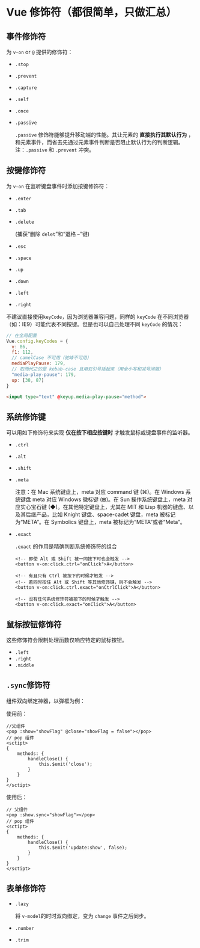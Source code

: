 # Vue 修饰符（都很简单，只做汇总）

## 事件修饰符

为 `v-on` or `@` 提供的修饰符：

* `.stop`

* `.prevent`

* `.capture`

* `.self`

* `.once`

* `.passive`

  `.passive` 修饰符能够提升移动端的性能。其让元素的 **直接执行其默认行为** ，和元素事件，而省去先通过元素事件判断是否阻止默认行为的判断逻辑。注：`.passive` 和 `.prevent` 冲突。

## 按键修饰符

为 `v-on` 在监听键盘事件时添加按键修饰符：

* `.enter`

* `.tab`

* `.delete`

  (捕获“删除 `delet`”和“退格 `←`”键)

* `.esc`

* `.space`

* `.up`

* `.down`

* `.left`

* `.right`

不建议直接使用`keyCode`，因为浏览器兼容问题，同样的 `keyCode` 在不同浏览器（如：IE9）可能代表不同按键。但是也可以自己处理不同 `keyCode` 的情况：

```js
// 在全局配置
Vue.config.keyCodes = {
  v: 86,
  f1: 112,
  // camelCase 不可用（驼峰不可用）
  mediaPlayPause: 179,
  // 取而代之的是 kebab-case 且用双引号括起来（用全小写和减号间隔）
  "media-play-pause": 179,
  up: [38, 87]
}
```

```html
<input type="text" @keyup.media-play-pause="method">
```

## 系统修饰键

可以用如下修饰符来实现 **仅在按下相应按键时** 才触发鼠标或键盘事件的监听器。

* `.ctrl`

* `.alt`

* `.shift`

* `.meta`

  注意：在 Mac 系统键盘上，meta 对应 command 键 (⌘)。在 Windows 系统键盘 meta 对应 Windows 徽标键 (⊞)。在 Sun 操作系统键盘上，meta 对应实心宝石键 (◆)。在其他特定键盘上，尤其在 MIT 和 Lisp 机器的键盘、以及其后继产品，比如 Knight 键盘、space-cadet 键盘，meta 被标记为“META”。在 Symbolics 键盘上，meta 被标记为“META”或者“Meta”。

* `.exact`

  `.exact` 的作用是精确判断系统修饰符的组合

  ```vue
  <!-- 即使 Alt 或 Shift 被一同按下时也会触发 -->
  <button v-on:click.ctrl="onClick">A</button>
  
  <!-- 有且只有 Ctrl 被按下的时候才触发 -->
  <!-- 若同时按住 Alt 或 Shift 等其他修饰键，则不会触发 -->
  <button v-on:click.ctrl.exact="onCtrlClick">A</button>
  
  <!-- 没有任何系统修饰符被按下的时候才触发 -->
  <button v-on:click.exact="onClick">A</button>
  ```

## 鼠标按钮修饰符

这些修饰符会限制处理函数仅响应特定的鼠标按钮。

* `.left`
* `.right`
* `.middle`

## `.sync`修饰符

组件双向绑定神器，以弹框为例：

使用前：

```vue
//父组件
<pop :show="showFlag" @close="showFlag = false"></pop>
// pop 组件
<sctipt>
{
    methods: {
        handleClose() {
            this.$emit('close');
        }
    }
}
</sctipt>
```

使用后：

```vue
// 父组件
<pop :show.sync="showFlag"></pop>
// pop 组件
<sctipt>
{
    methods: {
        handleClose() {
            this.$emit('update:show', false);
        }
    }
}
</sctipt>
```

## 表单修饰符

* `.lazy`

  将 `v-model`的时时双向绑定，变为 `change` 事件之后同步。

* `.number`

* `.trim`
